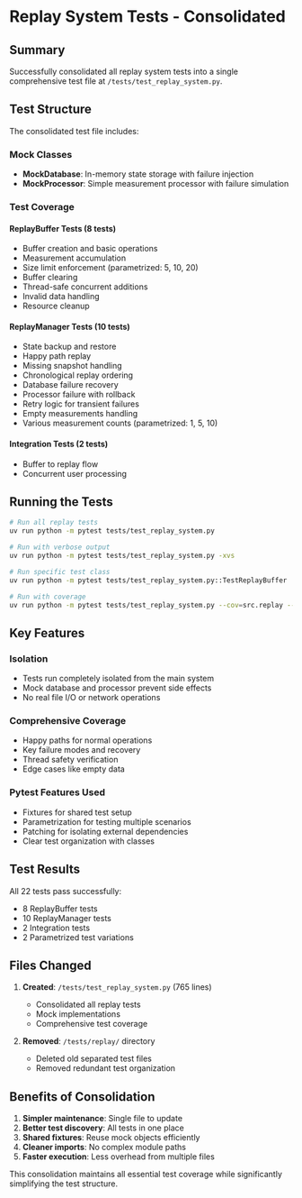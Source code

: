# Replay System Tests - Consolidated

## Summary

Successfully consolidated all replay system tests into a single comprehensive test file at `/tests/test_replay_system.py`.

## Test Structure

The consolidated test file includes:

### Mock Classes
- **MockDatabase**: In-memory state storage with failure injection
- **MockProcessor**: Simple measurement processor with failure simulation

### Test Coverage

#### ReplayBuffer Tests (8 tests)
- Buffer creation and basic operations
- Measurement accumulation
- Size limit enforcement (parametrized: 5, 10, 20)
- Buffer clearing
- Thread-safe concurrent additions
- Invalid data handling
- Resource cleanup

#### ReplayManager Tests (10 tests)
- State backup and restore
- Happy path replay
- Missing snapshot handling
- Chronological replay ordering
- Database failure recovery
- Processor failure with rollback
- Retry logic for transient failures
- Empty measurements handling
- Various measurement counts (parametrized: 1, 5, 10)

#### Integration Tests (2 tests)
- Buffer to replay flow
- Concurrent user processing

## Running the Tests

```bash
# Run all replay tests
uv run python -m pytest tests/test_replay_system.py

# Run with verbose output
uv run python -m pytest tests/test_replay_system.py -xvs

# Run specific test class
uv run python -m pytest tests/test_replay_system.py::TestReplayBuffer

# Run with coverage
uv run python -m pytest tests/test_replay_system.py --cov=src.replay --cov=src.processing.replay_buffer
```

## Key Features

### Isolation
- Tests run completely isolated from the main system
- Mock database and processor prevent side effects
- No real file I/O or network operations

### Comprehensive Coverage
- Happy paths for normal operations
- Key failure modes and recovery
- Thread safety verification
- Edge cases like empty data

### Pytest Features Used
- Fixtures for shared test setup
- Parametrization for testing multiple scenarios
- Patching for isolating external dependencies
- Clear test organization with classes

## Test Results

All 22 tests pass successfully:
- 8 ReplayBuffer tests
- 10 ReplayManager tests
- 2 Integration tests
- 2 Parametrized test variations

## Files Changed

1. **Created**: `/tests/test_replay_system.py` (765 lines)
   - Consolidated all replay tests
   - Mock implementations
   - Comprehensive test coverage

2. **Removed**: `/tests/replay/` directory
   - Deleted old separated test files
   - Removed redundant test organization

## Benefits of Consolidation

1. **Simpler maintenance**: Single file to update
2. **Better test discovery**: All tests in one place
3. **Shared fixtures**: Reuse mock objects efficiently
4. **Cleaner imports**: No complex module paths
5. **Faster execution**: Less overhead from multiple files

This consolidation maintains all essential test coverage while significantly simplifying the test structure.